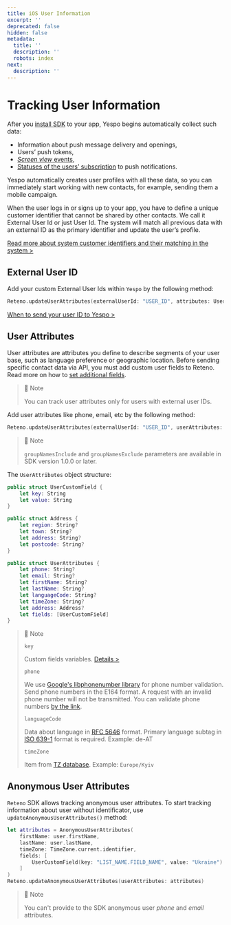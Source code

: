 ```yaml
---
title: iOS User Information
excerpt: ''
deprecated: false
hidden: false
metadata:
  title: ''
  description: ''
  robots: index
next:
  description: ''
---
```

# Tracking User Information

After you [install SDK](https://docs.yespo.io/reference/ios-sdk) to your app, Yespo begins automatically collect such data:

- Information about push message delivery and openings,
- Users’ push tokens,
- [_Screen view_ events](https://docs.yespo.io/reference/ios-user-behaviour#track-screen-view-events),
- [Statuses of the users’ subscription](https://docs.yespo.io/reference/ios-user-behaviour#track-mob-push-subscribers) to push notifications.

Yespo automatically creates user profiles with all these data, so you can immediately start working with new contacts, for example, sending them a mobile campaign.

When the user logs in or signs up to your app, you have to define a unique customer identifier that cannot be shared by other contacts. We call it External User Id or just User Id.  The system will match all previous data with an external ID as the primary identifier and update the user’s profile.

[Read more about system customer identifiers and their matching in the system >](https://docs.yespo.io/docs/customer-identifiers-and-matching)

## External User ID

Add your custom External User Ids within `Yespo` by the following method:

```swift
Reteno.updateUserAttributes(externalUserId: "USER_ID", attributes: UserAttributes)
```

[When to send your user ID to Yespo  >](https://docs.yespo.io/reference/using-updateuserattributes-method)

## User Attributes

User attributes are attributes you define to describe segments of your user base, such as language preference or geographic location. Before sending specific contact data via API, you must add custom user fields to Reteno. Read more on how to [set additional fields](https://docs.yespo.io/docs/custom-user-fields).

> 📘 Note
> 
> You can track user attributes only for users with external user IDs.

Add user attributes like phone, email, etc by the following method:

```swift
Reteno.updateUserAttributes(externalUserId: "USER_ID", userAttributes: UserAttributes, subscriptionKeys: [String], groupNamesInclude: [String], groupNamesExclude: [String])
```

> 📘 Note
> 
> `groupNamesInclude` and `groupNamesExclude` parameters are available in SDK version 1.0.0 or later.

The `UserAttributes` object structure:

```swift
public struct UserCustomField {
    let key: String
    let value: String
}

public struct Address {
    let region: String?
    let town: String?
    let address: String?
    let postcode: String?
}

public struct UserAttributes {
    let phone: String?
    let email: String?
    let firstName: String?
    let lastName: String?
    let languageCode: String?
    let timeZone: String?
    let address: Address?
    let fields: [UserCustomField]
}
```

> 📘 Note
> 
> `key`
> 
> Custom fields variables. [Details >](https://yespo.io/support/how-add-additional-contact-fields#Updating-Custom-Fields-with-Data-from-Custom-Events-via-SDK)
> 
> `phone`
> 
> We use [Google's libphonenumber library](https://github.com/google/libphonenumber "{rel='nofollow'}")  for phone number validation. Send phone numbers in the E164 format. A request with an invalid phone number will not be transmitted. You can validate phone numbers [by the link](https://libphonenumber.appspot.com/).
> 
> `languageCode`
> 
> Data about language in [RFC 5646](https://www.rfc-editor.org/rfc/rfc5646.html "{rel='nofollow'}") format. Primary language subtag in [ISO 639-1](https://en.wikipedia.org/wiki/List_of_ISO_639-1_codes "{rel='nofollow'}") format is required. Example: de-AT
> 
> `timeZone`
> 
> Item from [TZ database](https://en.wikipedia.org/wiki/List_of_tz_database_time_zones "{rel='nofollow'}"). Example: `Europe/Kyiv`

## Anonymous User Attributes

`Reteno` SDK allows tracking anonymous user attributes. To start tracking information about user without identificator, use `updateAnonymousUserAttributes()` method:

```swift
let attributes = AnonymousUserAttributes(
    firstName: user.firstName,
    lastName: user.lastName,
    timeZone: TimeZone.current.identifier,
    fields: [
        UserCustomField(key: "LIST_NAME.FIELD_NAME", value: "Ukraine")
    ]
)
Reteno.updateAnonymousUserAttributes(userAttributes: attributes)
```

> 📘 Note
> 
> You can't provide to the SDK anonymous user _phone_ and _email_ attributes.